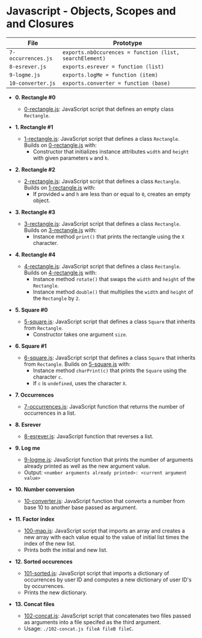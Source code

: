 # Javascript - Objects, Scopes and and Closures

| File               | Prototype                                               |
| ------------------ | ------------------------------------------------------- |
| `7-occurrences.js` | `exports.nbOccurences = function (list, searchElement)` |
| `8-esrever.js`     | `exports.esrever = function (list)`                     |
| `9-logme.js`       | `exports.logMe = function (item)`                       |
| `10-converter.js`  | `exports.converter = function (base)`                   |

- **0. Rectangle #0**

  - [0-rectangle.js](./0-rectangle.js): JavaScript script that defines an empty
    class `Rectangle`.

- **1. Rectangle #1**

  - [1-rectangle.js](./1-rectangle.js): JavaScript script that defines a class
    `Rectangle`. Builds on [0-rectangle.js](./0-rectangle.js) with:
    - Constructor that initializes instance attributes `width` and `height` with
      given parameters `w` and `h`.

- **2. Rectangle #2**

  - [2-rectangle.js](./2-rectangle.js): JavaScript script that defines a class
    `Rectangle`. Builds on [1-rectangle.js](./1-rectangle.js) with:
    - If provided `w` and `h` are less than or equal to `0`, creates an empty object.

- **3. Rectangle #3**

  - [3-rectangle.js](./3-rectangle.js): JavaScript script that defines a class
    `Rectangle`. Builds on [3-rectangle.js](./3-rectangle.js) with:
    - Instance method `print()` that prints the rectangle using the `X` character.

- **4. Rectangle #4**

  - [4-rectangle.js](./4-rectangle.js): JavaScript script that defines a class
    `Rectangle`. Builds on [4-rectangle.js](./4-rectangle.js) with:
    - Instance method `rotate()` that swaps the `width` and `height` of the `Rectangle`.
    - Instance method `double()` that multiplies the `width` and `height` of the
      `Rectangle` by `2`.

- **5. Square #0**

  - [5-square.js](./5-square.js): JavaScript script that defines a class `Square`
    that inherits from `Rectangle`.
    - Constructor takes one argument `size`.

- **6. Square #1**

  - [6-square.js](./6-square.js): JavaScript script that defines a class `Square`
    that inherits from `Rectangle`. Builds on [5-square.js](./5-square.js) with:
    - Instance method `charPrint(c)` that prints the `Square` using the character
      `c`.
    - If `c` is `undefined`, uses the character `X`.

- **7. Occurrences**

  - [7-occurrences.js](./7-occurrences.js): JavaScript function that returns the
    number of occurrences in a list.

- **8. Esrever**

  - [8-esrever.js](./8-esrever.js): JavaScript function that reverses a list.

- **9. Log me**

  - [9-logme.js](./9-logme.js): JavaScript function that prints the number of
    arguments already printed as well as the new argument value.
  - Output: `<number arguments already printed>: <current argument value>`

- **10. Number conversion**

  - [10-converter.js](./10-converter.js): JavaScript function that converts a number
    from base 10 to another base passed as argument.

- **11. Factor index**

  - [100-map.js](./100-map.js): JavaScript script that imports an array and creates
    a new array with each value equal to the value of initial list times the index of
    the new list.
  - Prints both the initial and new list.

- **12. Sorted occurences**

  - [101-sorted.js](./101-sorted.js): JavaScript script that imports a dictionary
    of occurrences by user ID and computes a new dictionary of user ID's by occurrences.
  - Prints the new dictionary.

- **13. Concat files**
  - [102-concat.js](./102-concat.js): JavaScript script that concatenates two files
    passed as arguments into a file specifed as the third argument.
  - Usage: `./102-concat.js fileA fileB fileC`.
